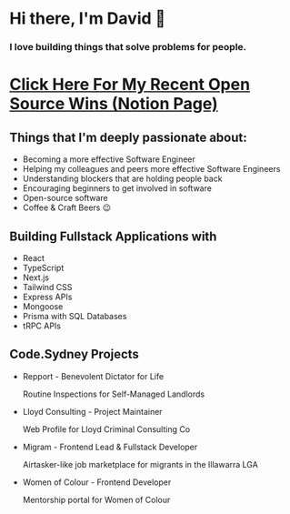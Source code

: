 
# Hi there, I'm David 👋

### I love building things that solve problems for people.

# [Click Here For My Recent Open Source Wins (Notion Page)](https://teeang2.notion.site/OSS-Brag-Document-David-Taing-2a67c6e4ef314a2e9fd792d4ae6e69ae)

## Things that I'm deeply passionate about:
- Becoming a more effective Software Engineer
- Helping my colleagues and peers more effective Software Engineers
- Understanding blockers that are holding people back
- Encouraging beginners to get involved in software
- Open-source software
- Coffee & Craft Beers 😉

## Building Fullstack Applications with
- React
- TypeScript
- Next.js
- Tailwind CSS
- Express APIs
- Mongoose
- Prisma with SQL Databases
- tRPC APIs

## Code.Sydney Projects
- Repport - Benevolent Dictator for Life

    Routine Inspections for Self-Managed Landlords

- Lloyd Consulting - Project Maintainer

    Web Profile for Lloyd Criminal Consulting Co

- Migram - Frontend Lead & Fullstack Developer

    Airtasker-like job marketplace for migrants in the Illawarra LGA

- Women of Colour - Frontend Developer

   Mentorship portal for Women of Colour
